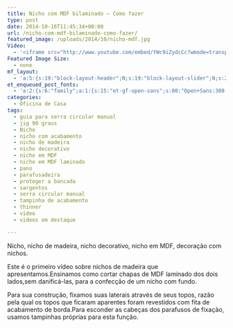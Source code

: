 ```yaml
---
title: Nicho com MDF bilaminado – Como fazer
type: post
date: 2014-10-16T11:45:34+00:00
url: /nicho-com-mdf-bilaminado-como-fazer/
featured_image: /uploads/2014/10/nicho-mdf.jpg
Video:
  - '<iframe src="http://www.youtube.com/embed/YWc9iZydcCc?wmode=transparent" frameborder="0" width="620" height="380"></iframe>'
Featured Image Size:
  - none
mf_layout:
  - 'a:5:{s:19:"block-layout-header";N;s:19:"block-layout-slider";N;s:22:"block-layout-structure";s:10:"full-width";s:25:"block-layout-left_sidebar";s:12:"blog-sidebar";s:26:"block-layout-right_sidebar";s:12:"blog-sidebar";}'
et_enqueued_post_fonts:
  - 'a:2:{s:6:"family";a:1:{s:15:"et-gf-open-sans";s:80:"Open+Sans:300,300italic,regular,italic,600,600italic,700,700italic,800,800italic";}s:6:"subset";a:2:{i:0;s:5:"latin";i:1;s:9:"latin-ext";}}'
categories:
  - Oficina de Casa
tags:
  - guia para serra circular manual
  - jig 90 graus
  - Nicho
  - nicho com acabamento
  - nicho de madeira
  - nicho decorativo
  - nicho em MDF
  - nicho em MDF laminado
  - pano
  - parafusadeira
  - proteger a bancada
  - sargentos
  - serra circular manual
  - tampinha de acabamento
  - thinner
  - video
  - videos em destaque

---
```

Nicho, nicho de madeira, nicho decorativo, nicho em MDF, decoração com nichos.

Este é o primeiro vídeo sobre nichos de madeira que apresentamos.Ensinamos como cortar chapas de MDF laminado dos dois lados,sem danificá-las, para a confecção de um nicho com fundo.

Para sua construção, fixamos suas laterais através de seus topos, razão pela qual os topos que ficaram aparentes foram revestidos com fita de acabamento de borda.Para esconder as cabeças dos parafusos de fixação, usamos tampinhas próprias para esta função.